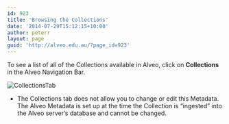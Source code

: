 ```yaml
---
id: 923
title: 'Browsing the Collections'
date: '2014-07-29T15:12:15+10:00'
author: peterr
layout: page
guid: 'http://alveo.edu.au/?page_id=923'
---
```


To see a list of all of the Collections available in Alveo, click on **Collections** in the Alveo Navigation Bar.

![CollectionsTab](http://bigasc.science.mq.edu.au/wp-content/uploads/2014/07/CollectionsTab.png)

- The Collections tab does not allow you to change or edit this Metadata. The Alveo Metadata is set up at the time the Collection is “ingested” into the Alveo server’s database and cannot be changed.